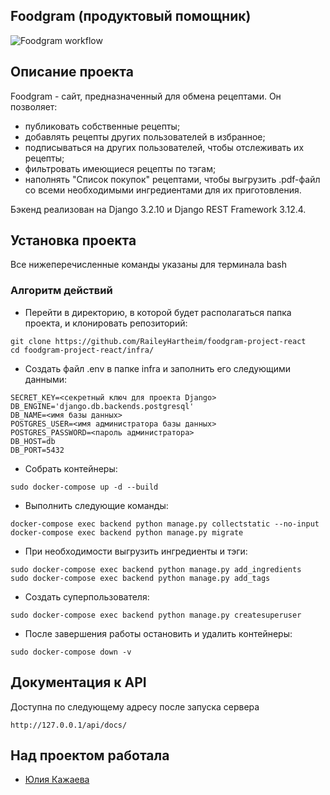 ## Foodgram (продуктовый помощник)
![Foodgram workflow](https://github.com/RaileyHartheim/foodgram-project-react/actions/workflows/foodgram_workflow.yml/badge.svg)
## Описание проекта

Foodgram - сайт, предназначенный для обмена рецептами. Он позволяет:
- публиковать собственные рецепты;
- добавлять рецепты других пользователей в избранное;
- подписываться на других пользователей, чтобы отслеживать их рецепты;
- фильтровать имеющиеся рецепты по тэгам;
- наполнять "Список покупок" рецептами, чтобы выгрузить .pdf-файл со всеми необходимыми ингредиентами для их приготовления.


Бэкенд реализован на Django 3.2.10 и Django REST Framework 3.12.4.
## Установка проекта
Все нижеперечисленные команды указаны для терминала bash
### Алгоритм действий
- Перейти в директорию, в которой будет располагаться папка проекта, и клонировать репозиторий:
```
git clone https://github.com/RaileyHartheim/foodgram-project-react
cd foodgram-project-react/infra/
```
- Создать файл .env в папке infra и заполнить его следующими данными:
```
SECRET_KEY=<секретный ключ для проекта Django>
DB_ENGINE='django.db.backends.postgresql'
DB_NAME=<имя базы данных>
POSTGRES_USER=<имя администратора базы данных>
POSTGRES_PASSWORD=<пароль администратора>
DB_HOST=db
DB_PORT=5432
```
- Собрать контейнеры:
```
sudo docker-compose up -d --build
```
- Выполнить следующие команды:
```
docker-compose exec backend python manage.py collectstatic --no-input
docker-compose exec backend python manage.py migrate
```
- При необходимости выгрузить ингредиенты и тэги:
```
sudo docker-compose exec backend python manage.py add_ingredients
sudo docker-compose exec backend python manage.py add_tags
```
- Создать суперпользователя:
```
sudo docker-compose exec backend python manage.py createsuperuser
```

- После завершения работы остановить и удалить контейнеры:
```
sudo docker-compose down -v
```
## Документация к API
Доступна по следующему адресу после запуска сервера
```
http://127.0.0.1/api/docs/
```
## Над проектом работала
- [Юлия Кажаева](https://github.com/RaileyHartheim)